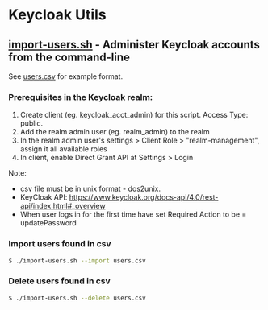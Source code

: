 # Keycloak Utils

## [import-users.sh](./import-users.sh) - Administer Keycloak accounts from the command-line
See [users.csv](./users.csv) for example format.
### Prerequisites in the Keycloak realm:
1. Create client (eg. keycloak_acct_admin) for this script. Access Type: public.
1. Add the realm admin user (eg. realm_admin) to the realm
1. In the realm admin user's settings > Client Role > "realm-management", assign it all available roles
1. In client, enable Direct Grant API at Settings > Login

Note:
- csv file must be in unix format - dos2unix.
- KeyCloak API: https://www.keycloak.org/docs-api/4.0/rest-api/index.html#_overview
- When user logs in for the first time have set Required Action to be = updatePassword

### Import users found in csv
```sh
$ ./import-users.sh --import users.csv
```

### Delete users found in csv
```sh
$ ./import-users.sh --delete users.csv
```

